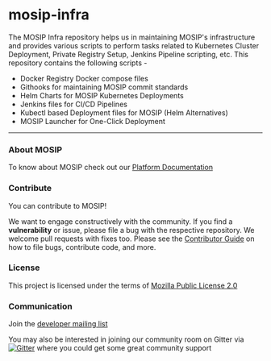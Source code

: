 # mosip-infra
The MOSIP Infra repository helps us in maintaining MOSIP's infrastructure and provides various scripts to perform tasks related to Kubernetes Cluster Deployment, Private Registry Setup, Jenkins Pipeline scripting, etc. This repository contains the following scripts -
* Docker Registry Docker compose files
* Githooks for maintaining MOSIP commit standards
* Helm Charts for MOSIP Kubernetes Deployments
* Jenkins files for CI/CD Pipelines
* Kubectl based Deployment files for MOSIP (Helm Alternatives)
* MOSIP Launcher for One-Click Deployment


---
### About MOSIP
To know about MOSIP check out our [Platform Documentation](https://github.com/mosip/mosip-docs/wiki)

### Contribute
You can contribute to MOSIP! 

We want to engage constructively with the community.  If you find a **vulnerability** or issue, please file a bug with the respective repository.  We welcome pull requests with fixes too.  Please see the [Contributor Guide](https://github.com/mosip/mosip-docs/wiki/Contributor-Guide) on how to file bugs, contribute code, and more.

### License
This project is licensed under the terms of [Mozilla Public License 2.0](https://github.com/mosip/mosip-platform/blob/master/LICENSE)

### Communication
Join the [developer mailing list](https://groups.io/g/mosip-dev)


You may also be interested in joining our community room on Gitter via [![Gitter](https://badges.gitter.im/mosip-community/community.svg)](https://gitter.im/mosip-community/community?utm_source=badge&utm_medium=badge&utm_campaign=pr-badge)  where you could get some great community support

